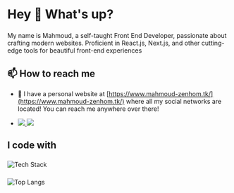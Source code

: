 <h1 align="left">Hey 👋 What's up?</h1>

###

<p align="left">My name is Mahmoud, a self-taught Front End Developer, passionate about crafting modern websites. Proficient in React.js, Next.js, and other cutting-edge tools for beautiful front-end experiences</p>


<h2 align="left">📫 How to reach me</h2>

- 🔗 I have a personal website at [https://www.mahmoud-zenhom.tk/](https://www.mahmoud-zenhom.tk/) where all my social networks are located! You can reach me anywhere over there!

- <div align="left">
  <a href="https://www.linkedin.com/in/mahmoud-zenhom/" target="_blank">
    <img src="https://img.shields.io/badge/LinkedIn-0077B5?style=for-the-badge&logo=linkedin&logoColor=0e76a8&color=white">
  </a>
  <a href="https://twitter.com/MAD_ZENHOM" target="_blank">
     <img src="https://img.shields.io/badge/Twitter-1DA1F2?style=for-the-badge&logo=twitter&logoColor=white">   
  </a>
</div>

###

<h2 align="left">I code with</h2>

###

<img src="https://skillicons.dev/icons?i=ts,js,react,html,css,nextjs,gatsby,tailwind,git,materialui,sass,postman,redux&perline=6" alt="Tech Stack" />

###

![Top Langs](https://github-readme-stats.vercel.app/api/top-langs/?username=m-zenhom&layout=compact)

###
